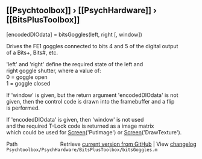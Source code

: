 ## [[Psychtoolbox]] &#8250; [[PsychHardware]] &#8250; [[BitsPlusToolbox]]

[encodedDIOdata] = bitsGoggles(left, right [, window])  
  
Drives the FE1 goggles connected to bits 4 and 5 of the digital output  
of a Bits+, Bits\#, etc.  
  
'left' and 'right' define the required state of the left and  
right goggle shutter, where a value of:  
0 = goggle open  
1 = goggle closed  
  
If 'window' is given, but the return argument 'encodedDIOdata' is not  
given, then the control code is drawn into the framebuffer and a flip  
is performed.  
  
If 'encodedDIOdata' is given, then 'window' is not used  
and the required T-Lock code is returned as a image matrix  
which could be used for [Screen](Screen)('PutImage') or [Screen](Screen)('DrawTexture').  
  




<div class="code_header" style="text-align:right;">
  <span style="float:left;">Path&nbsp;&nbsp;</span> <span class="counter">Retrieve <a href=
  "https://raw.github.com/Psychtoolbox-3/Psychtoolbox-3/beta/Psychtoolbox/PsychHardware/BitsPlusToolbox/bitsGoggles.m">current version from GitHub</a> | View <a href=
  "https://github.com/Psychtoolbox-3/Psychtoolbox-3/commits/beta/Psychtoolbox/PsychHardware/BitsPlusToolbox/bitsGoggles.m">changelog</a></span>
</div>
<div class="code">
  <code>Psychtoolbox/PsychHardware/BitsPlusToolbox/bitsGoggles.m</code>
</div>

